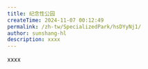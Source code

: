 ```yaml
---
title: 纪念性公园
createTime: 2024-11-07 00:12:49
permalink: /zh-tw/SpecializedPark/hsDYyNj1/
author: sunshang-hl
description: xxxx
---
```


xxxx